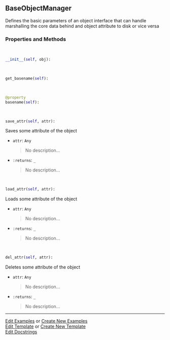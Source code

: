 ## <a id="McUtils.Scaffolding.ObjectBackers.BaseObjectManager">BaseObjectManager</a>
Defines the basic parameters of an object interface
that can handle marshalling the core data behind
and object attribute to disk or vice versa

### Properties and Methods
<a id="McUtils.Scaffolding.ObjectBackers.BaseObjectManager.__init__" class="docs-object-method">&nbsp;</a>
```python
__init__(self, obj): 
```

<a id="McUtils.Scaffolding.ObjectBackers.BaseObjectManager.get_basename" class="docs-object-method">&nbsp;</a>
```python
get_basename(self): 
```

<a id="McUtils.Scaffolding.ObjectBackers.BaseObjectManager.basename" class="docs-object-method">&nbsp;</a>
```python
@property
basename(self): 
```

<a id="McUtils.Scaffolding.ObjectBackers.BaseObjectManager.save_attr" class="docs-object-method">&nbsp;</a>
```python
save_attr(self, attr): 
```
Saves some attribute of the object
- `attr`: `Any`
    >No description...
- `:returns`: `_`
    >No description...

<a id="McUtils.Scaffolding.ObjectBackers.BaseObjectManager.load_attr" class="docs-object-method">&nbsp;</a>
```python
load_attr(self, attr): 
```
Loads some attribute of the object
- `attr`: `Any`
    >No description...
- `:returns`: `_`
    >No description...

<a id="McUtils.Scaffolding.ObjectBackers.BaseObjectManager.del_attr" class="docs-object-method">&nbsp;</a>
```python
del_attr(self, attr): 
```
Deletes some attribute of the object
- `attr`: `Any`
    >No description...
- `:returns`: `_`
    >No description...





___

[Edit Examples](https://github.com/McCoyGroup/McUtils/edit/edit/ci/examples/ci/docs/McUtils/Scaffolding/ObjectBackers/BaseObjectManager.md) or 
[Create New Examples](https://github.com/McCoyGroup/McUtils/new/edit/?filename=ci/examples/ci/docs/McUtils/Scaffolding/ObjectBackers/BaseObjectManager.md) <br/>
[Edit Template](https://github.com/McCoyGroup/McUtils/edit/edit/ci/docs/ci/docs/McUtils/Scaffolding/ObjectBackers/BaseObjectManager.md) or 
[Create New Template](https://github.com/McCoyGroup/McUtils/new/edit/?filename=ci/docs/templates/ci/docs/McUtils/Scaffolding/ObjectBackers/BaseObjectManager.md) <br/>
[Edit Docstrings](https://github.com/McCoyGroup/McUtils/edit/edit/McUtils/Scaffolding/ObjectBackers.py?message=Update%20Docs)